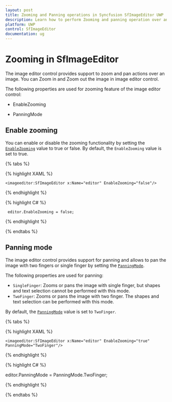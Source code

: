 ```yaml
---
layout: post
title: Zooming and Panning operations in Syncfusion SfImageEditor UWP
description: Learn how to perform Zooming and panning operation over an image in SfImageEditor control for UWP platform
platform: UWP
control: SfImageEditor
documentation: ug
---
```


# Zooming in SfImageEditor

The image editor control provides support to zoom and pan actions over an image. You can Zoom in and Zoom out the image in image editor control.

The following properties are used for zooming feature of the image editor control:

* EnableZooming

* PanningMode

## Enable zooming

You can enable or disable the zooming functionality by setting the [`EnableZooming`](https://help.syncfusion.com/cr/uwp/Syncfusion.SfImageEditor.UWP~Syncfusion.UI.Xaml.ImageEditor.SfImageEditor~EnableZooming.html) value to true or false. By default, the `EnableZooming` value is set to true.

{% tabs %}

{% highlight XAML %}
  
    <imageeditor:SfImageEditor x:Name="editor" EnableZooming="false"/>
     
{% endhighlight %}

{% highlight C# %}
   
     editor.EnableZooming = false;

{% endhighlight %}

{% endtabs %}

## Panning mode

The image editor control provides support for panning and allows to pan the image with two fingers or single finger by setting the [`PanningMode`](https://help.syncfusion.com/cr/uwp/Syncfusion.SfImageEditor.UWP~Syncfusion.UI.Xaml.ImageEditor.SfImageEditor~PanningMode.html).

The following properties are used for panning:

* `SingleFinger`: Zooms or pans the image with single finger, but shapes and text selection cannot be performed with this mode.
* `TwoFinger`: Zooms or pans the image with two finger. The shapes and text selection can be performed with this mode.

By default, the [`PanningMode`](https://help.syncfusion.com/cr/uwp/Syncfusion.SfImageEditor.UWP~Syncfusion.UI.Xaml.ImageEditor.SfImageEditor~PanningMode.html) value is set to `TwoFinger`.

{% tabs %}

{% highlight XAML %}

    <imageeditor:SfImageEditor x:Name="editor" EnableZooming="true" PanningMode="TwoFinger"/>

{% endhighlight %}

{% highlight C# %}

editor.PanningMode = PanningMode.TwoFinger;

{% endhighlight %}

{% endtabs %}